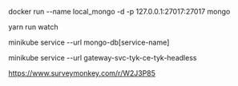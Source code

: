 docker run --name local_mongo -d -p 127.0.0.1:27017:27017 mongo

yarn run watch

minikube service --url mongo-db[service-name]


minikube service --url gateway-svc-tyk-ce-tyk-headless



https://www.surveymonkey.com/r/W2J3P85